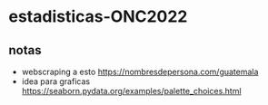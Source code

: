 # estadisticas-ONC2022
## notas
- webscraping a esto https://nombresdepersona.com/guatemala
- idea para graficas https://seaborn.pydata.org/examples/palette_choices.html